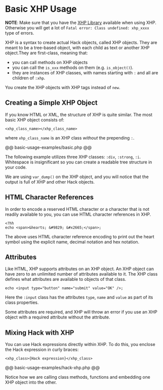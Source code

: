 # Basic XHP Usage

**NOTE**: Make sure that you have the [XHP Library](../introduction.md#xhp-library) available when using XHP. Otherwise you will get a lot of `Fatal error: Class undefined: xhp_xxxx` type of errors.

XHP is a syntax to create actual Hack objects, called XHP objects. They are meant to be a tree-based object, with each child as text or another XHP object.They are first-class, meaning that:

* you can call methods on XHP objects
* you can call the `is_xxx` methods on them (e.g. `is_object()`).
* they are instances of XHP classes, with names starting with `:` and all are children of `:xhp`.

You create the XHP objects with XHP tags instead of `new`.

## Creating a Simple XHP Object

If you know HTML or XML, the structure of XHP is quite similar. The most basic XHP object consists of:

```
<xhp_class_name></xhp_class_name>
```

where `xhp_class_name` is an XHP class *without* the prepending `:`.

@@ basic-usage-examples/basic.php @@

The following example utilizes three XHP classes: `:div`, `:strong`, `:i`. Whitespace is insignificant so you can create a readable tree structure in your code.

We are using `var_dump()` on the XHP object, and you will notice that the output is full of XHP and other Hack objects.

## HTML Character References

In order to encode a reserved HTML character or a character that is not readily available to you, you can use HTML character references in XHP. 

```
<?hh
echo <span>&hearts; &#9829; &#x2665;</span>;
```

The above uses HTML character reference encoding to print out the heart symbol using the explicit name, decimal notation and hex notation.

## Attributes

Like HTML, XHP supports attributes on an XHP object. An XHP object can have zero to an unlimited number of attributes available to it. The XHP class defines what attributes are available to objects of that class.

```
echo <input type="button" name="submit" value="OK" />;
```

Here the `:input` class has the attributes `type`, `name` and `value` as part of its class properties.

Some attributes are required, and XHP will throw an error if you use an XHP object with a required attribute without the attribute.

## Mixing Hack with XHP

You can use Hack expressions directly within XHP. To do this, you enclose the Hack expression in curly braces:

```
<xhp_class>{Hack expression}</xhp_class>
```

@@ basic-usage-examples/hack-xhp.php @@

Notice how we are calling class methods, functions and embedding one XHP object into the other.
